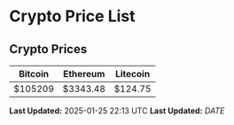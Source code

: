 # Crypto Price List

## Crypto Prices
| Bitcoin | Ethereum | Litecoin |
| ------- | -------- | -------- |
| $105209 | $3343.48 | $124.75 |
**Last Updated:** 2025-01-25 22:13 UTC
**Last Updated:** $DATE$
